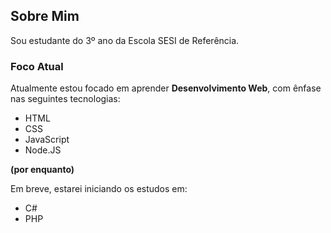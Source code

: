 ## Sobre Mim

Sou estudante do 3º ano da Escola SESI de Referência.

### Foco Atual

Atualmente estou focado em aprender **Desenvolvimento Web**, com ênfase nas seguintes tecnologias:

- HTML  
- CSS  
- JavaScript
- Node.JS

**(por enquanto)**

Em breve, estarei iniciando os estudos em:

- C#  
- PHP
